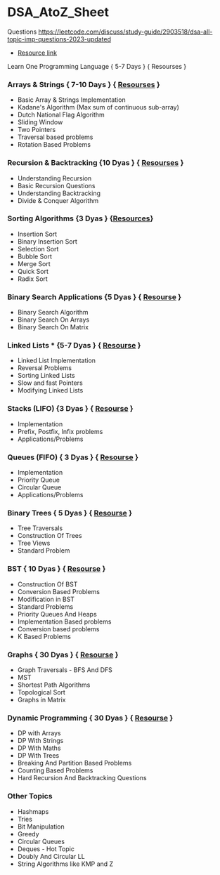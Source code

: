 # DSA_AtoZ_Sheet
Questions https://leetcode.com/discuss/study-guide/2903518/dsa-all-topic-imp-questions-2023-updated

- [Resource link](https://leetcode.com/discuss/study-guide/2900390/data-structures-and-algorithms-roadmap-2023-dsa-study-guide-2023)

Learn One Programming Language { 5-7 Days } { Resourses }

### Arrays & Strings { 7-10 Days } { [Resourses](https://www.youtube.com/playlist?list=PLDzeHZWIZsToJ9zSl4-5BfOBzAR0fm--f) }

- Basic Array & Strings Implementation
- Kadane's Algorithm (Max sum of continuous sub-array)
- Dutch National Flag Algorithm
- Sliding Window
- Two Pointers
- Traversal based problems
- Rotation Based Problems

### Recursion & Backtracking {10 Dyas } { [Resourses](https://www.youtube.com/playlist?list=PLDzeHZWIZsTqBmRGnsCOGNDG5FY0G04Td) }

- Understanding Recursion
- Basic Recursion Questions
- Understanding Backtracking
- Divide & Conquer Algorithm

###  Sorting Algorithms {3 Dyas } {[Resources](https://www.youtube.com/playlist?list=PLDzeHZWIZsTp4pb_WBRahP1tnipLuX9qM)}

- Insertion Sort
- Binary Insertion Sort
- Selection Sort
- Bubble Sort
- Merge Sort
- Quick Sort
- Radix Sort

###  Binary Search Applications {5 Dyas } { [Resourse](https://www.youtube.com/playlist?list=PLDzeHZWIZsTp4pb_WBRahP1tnipLuX9qM) }

- Binary Search Algorithm
- Binary Search On Arrays
- Binary Search On Matrix
###  Linked Lists * {5-7 Dyas } { [Resourse](https://www.youtube.com/playlist?list=PLDzeHZWIZsTr54_TH_NK4ibFojS4mmQA6) }

- Linked List Implementation
- Reversal Problems
- Sorting Linked Lists
- Slow and fast Pointers
- Modifying Linked Lists
###  Stacks (LIFO) {3 Dyas } { [Resourse](https://www.youtube.com/playlist?list=PLDzeHZWIZsTrhXYYtx4z8-u8zA-DzuVsj) }

- Implementation
- Prefix, Postfix, Infix problems
- Applications/Problems

###  Queues (FIFO) { 3 Dyas } { [Resourse](https://www.youtube.com/playlist?list=PLDzeHZWIZsTrhXYYtx4z8-u8zA-DzuVsj) }

- Implementation
- Priority Queue
- Circular Queue
- Applications/Problems

###  Binary Trees { 5 Dyas } { [Resourse](https://www.youtube.com/playlist?list=PLgUwDviBIf0q8Hkd7bK2Bpryj2xVJk8Vk) }

- Tree Traversals
- Construction Of Trees
- Tree Views
- Standard Problem
###  BST { 10 Dyas } { [Resourse](https://www.youtube.com/playlist?list=PLgUwDviBIf0q8Hkd7bK2Bpryj2xVJk8Vk) }

- Construction Of BST
- Conversion Based Problems
- Modification in BST
- Standard Problems
- Priority Queues And Heaps
- Implementation Based problems
- Conversion based problems
- K Based Problems
###  Graphs { 30 Dyas } { [Resourse](https://www.youtube.com/playlist?list=PLgUwDviBIf0oE3gA41TKO2H5bHpPd7fzn) }

- Graph Traversals - BFS And DFS
- MST
- Shortest Path Algorithms
- Topological Sort
- Graphs in Matrix
###  Dynamic Programming { 30 Dyas } { [Resourse](https://www.youtube.com/playlist?list=PLgUwDviBIf0qUlt5H_kiKYaNSqJ81PMMY) }

- DP with Arrays
- DP With Strings
- DP With Maths
- DP With Trees
- Breaking And Partition Based Problems
- Counting Based Problems
- Hard Recursion And Backtracking Questions

###  Other Topics

- Hashmaps
- Tries
- Bit Manipulation
- Greedy
- Circular Queues
- Deques - Hot Topic
- Doubly And Circular LL
- String Algorithms like KMP and Z